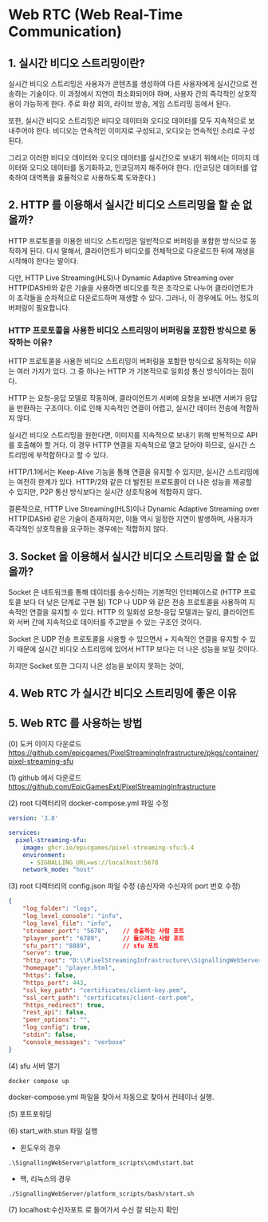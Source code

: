 # Web RTC (Web Real-Time Communication)

## 1. 실시간 비디오 스트리밍이란?

실시간 비디오 스트리밍은 사용자가 콘텐츠를 생성하여 다른 사용자에게 실시간으로 전송하는 기술이다.
이 과정에서 지연이 최소화되어야 하며, 사용자 간의 즉각적인 상호작용이 가능하게 한다.
주로 화상 회의, 라이브 방송, 게임 스트리밍 등에서 된다.

또한, 실시간 비디오 스트리밍은 비디오 데이터와 오디오 데이터를 모두 지속적으로 보내주어야 한다.
비디오는 연속적인 이미지로 구성되고, 오디오는 연속적인 소리로 구성된다.

그리고 이러한 비디오 데이터와 오디오 데이터를 실시간으로 보내기 위해서는 이미지 데이터와 오디오 데이터를 동기화하고, 인코딩까지 해주어야 한다.
(인코딩은 데이터를 압축하여 대역폭을 효율적으로 사용하도록 도와준다.)

## 2. HTTP 를 이용해서 실시간 비디오 스트리밍을 할 순 없을까?

HTTP 프로토콜을 이용한 비디오 스트리밍은 일반적으로 버퍼링을 포함한 방식으로 동작하게 된다.
다시 말해서, 클라이언트가 비디오를 전체적으로 다운로드한 뒤에 재생을 시작해야 한다는 말이다.

다만, HTTP Live Streaming(HLS)나 Dynamic Adaptive Streaming over HTTP(DASH)와 같은 기술을 사용하면
비디오를 작은 조각으로 나누어 클라이언트가 이 조각들을 순차적으로 다운로드하며 재생할 수 있다.
그러나, 이 경우에도 어느 정도의 버퍼링이 필요합니다.

### HTTP 프로토콜을 사용한 비디오 스트리밍이 버퍼링을 포함한 방식으로 동작하는 이유?
HTTP 프로토콜을 사용한 비디오 스트리밍이 버퍼링을 포함한 방식으로 동작하는 이유는 여러 가지가 있다.
그 중 하나는 HTTP 가 기본적으로 일회성 통신 방식이라는 점이다.

HTTP 는 요청-응답 모델로 작동하며, 클라이언트가 서버에 요청을 보내면 서버가 응답을 반환하는 구조이다.
이로 인해 지속적인 연결이 어렵고, 실시간 데이터 전송에 적합하지 않다.

실시간 비디오 스트리밍을 원한다면, 이미지를 지속적으로 보내기 위해 반복적으로 API 를 호출해야 할 거다.
이 경우 HTTP 연결을 지속적으로 열고 닫아야 하므로, 실시간 스트리밍에 부적합하다고 할 수 있다.

HTTP/1.1에서는 Keep-Alive 기능을 통해 연결을 유지할 수 있지만, 실시간 스트리밍에는 여전히 한계가 있다.
HTTP/2와 같은 더 발전된 프로토콜이 더 나은 성능을 제공할 수 있지만, P2P 통신 방식보다는 실시간 상호작용에 적합하지 않다.

결론적으로, HTTP Live Streaming(HLS)이나 Dynamic Adaptive Streaming over HTTP(DASH) 같은 기술이 존재하지만,
이들 역시 일정한 지연이 발생하며, 사용자가 즉각적인 상호작용을 요구하는 경우에는 적합하지 않다.

## 3. Socket 을 이용해서 실시간 비디오 스트리밍을 할 순 없을까?

Socket 은 네트워크를 통해 데이터를 송수신하는 기본적인 인터페이스로 (HTTP 프로토콜 보다 더 낮은 단계로 구현 됨) TCP 나 UDP 와 같은 전송 프로토콜을 사용하여 지속적인 연결을 유지할 수 있다.
HTTP 의 일회성 요청-응답 모델과는 달리, 클라이언트와 서버 간에 지속적으로 데이터를 주고받을 수 있는 구조인 것이다.

Socket 은 UDP 전송 프로토콜을 사용할 수 있으면서 + 지속적인 연결을 유지할 수 있기 때문에 실시간 비디오 스트리밍에 있어서 HTTP 보다는 더 나은 성능을 보일 것이다.

하지만 Socket 또한 그다지 나은 성능을 보이지 못하는 것이, 


## 4. Web RTC 가 실시간 비디오 스트리밍에 좋은 이유

## 5. Web RTC 를 사용하는 방법

(0) 도커 이미지 다운로드
https://github.com/epicgames/PixelStreamingInfrastructure/pkgs/container/pixel-streaming-sfu

(1) github 에서 다운로드
https://github.com/EpicGamesExt/PixelStreamingInfrastructure

(2) root 디렉터리의 docker-compose.yml 파일 수정
```docker-compose.yml
version: '3.8'

services:
  pixel-streaming-sfu:
    image: ghcr.io/epicgames/pixel-streaming-sfu:5.4
    environment:
      - SIGNALLING_URL=ws://localhost:5678
    network_mode: "host"
```

(3) root 디렉터리의 config.json 파일 수정 (송신자와 수신자의 port 번호 수정)
```config.json
{
    "log_folder": "logs",
    "log_level_console": "info",
    "log_level_file": "info",
    "streamer_port": "5678",    // 송출하는 사람 포트
    "player_port": "6789",      // 들으려는 사람 포트
    "sfu_port": "8889",         // sfu 포트
    "serve": true,
    "http_root": "D:\\PixelStreamingInfrastructure\\SignallingWebServer\\www",
    "homepage": "player.html",
    "https": false,
    "https_port": 443,
    "ssl_key_path": "certificates/client-key.pem",
    "ssl_cert_path": "certificates/client-cert.pem",
    "https_redirect": true,
    "rest_api": false,
    "peer_options": "",
    "log_config": true,
    "stdin": false,
    "console_messages": "verbose"
}
```

(4) sfu 서버 열기
```shell
docker compose up
```
docker-compose.yml 파일을 찾아서 자동으로 찾아서 컨테이너 실행.

(5) 포트포워딩

(6) start_with.stun 파일 실행

* 윈도우의 경우
```shell
.\SignallingWebServer\platform_scripts\cmd\start.bat
```

* 맥, 리눅스의 경우
```shell
./SignallingWebServer/platform_scripts/bash/start.sh
```

(7) localhost:수신자포트 로 들어가서 수신 잘 되는지 확인